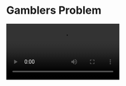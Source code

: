 # Gamblers Problem


![Watch the video](https://user-images.githubusercontent.com/22523245/112656204-7288df80-8e51-11eb-8111-323d1be1cd92.mp4)
